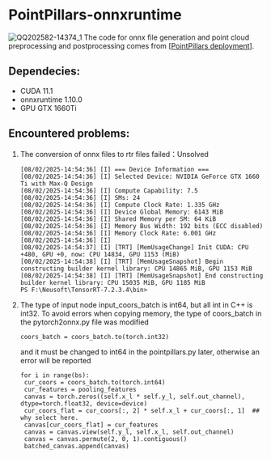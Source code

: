 # PointPillars-onnxruntime
![QQ202582-14374_1](https://github.com/user-attachments/assets/cb96779f-48ec-4cc4-9ac3-a6a15c4626c3)
The code for onnx file generation and point cloud preprocessing and postprocessing comes from [[PointPillars deployment](https://github.com/zhulf0804/PointPillars/tree/feature/deployment)].

## Dependecies:
- CUDA 11.1
- onnxruntime 1.10.0
- GPU GTX 1660Ti

## Encountered problems:
1. The conversion of onnx files to rtr files failed：Unsolved
    ```
    [08/02/2025-14:54:36] [I] === Device Information ===
    [08/02/2025-14:54:36] [I] Selected Device: NVIDIA GeForce GTX 1660 Ti with Max-Q Design
    [08/02/2025-14:54:36] [I] Compute Capability: 7.5
    [08/02/2025-14:54:36] [I] SMs: 24
    [08/02/2025-14:54:36] [I] Compute Clock Rate: 1.335 GHz
    [08/02/2025-14:54:36] [I] Device Global Memory: 6143 MiB
    [08/02/2025-14:54:36] [I] Shared Memory per SM: 64 KiB
    [08/02/2025-14:54:36] [I] Memory Bus Width: 192 bits (ECC disabled)  
    [08/02/2025-14:54:36] [I] Memory Clock Rate: 6.001 GHz
    [08/02/2025-14:54:36] [I]
    [08/02/2025-14:54:37] [I] [TRT] [MemUsageChange] Init CUDA: CPU +480, GPU +0, now: CPU 14834, GPU 1153 (MiB)
    [08/02/2025-14:54:38] [I] [TRT] [MemUsageSnapshot] Begin constructing builder kernel library: CPU 14865 MiB, GPU 1153 MiB
    [08/02/2025-14:54:38] [I] [TRT] [MemUsageSnapshot] End constructing builder kernel library: CPU 15035 MiB, GPU 1185 MiB
    PS F:\Neusoft\TensorRT-7.2.3.4\bin>
    ```
2. The type of input node input_coors_batch is int64, but all int in C++ is int32. To avoid errors when copying memory, the type of coors_batch in the pytorch2onnx.py file was modified
   ```
   coors_batch = coors_batch.to(torch.int32)
   ```
   and it must be changed to int64 in the pointpillars.py later, otherwise an error will be reported
   ```
   for i in range(bs):
    cur_coors = coors_batch.to(torch.int64)
    cur_features = pooling_features
    canvas = torch.zeros((self.x_l * self.y_l, self.out_channel), dtype=torch.float32, device=device)
    cur_coors_flat = cur_coors[:, 2] * self.x_l + cur_coors[:, 1]  ## why select here.
    canvas[cur_coors_flat] = cur_features
    canvas = canvas.view(self.y_l, self.x_l, self.out_channel)
    canvas = canvas.permute(2, 0, 1).contiguous()
    batched_canvas.append(canvas)
   ```
